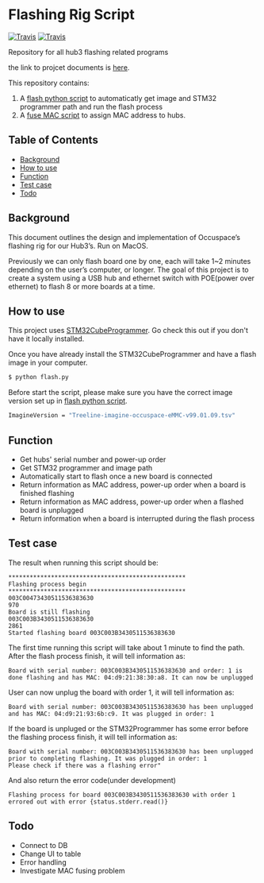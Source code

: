 # Flashing Rig Script


[![Travis](https://img.shields.io/badge/language-Python-red.svg)]()
[![Travis](https://img.shields.io/badge/MacOS--9cf?logo=Apple&style=social)]()


Repository for all hub3 flashing related programs

the link to projcet documents is [here](https://occuspace.atlassian.net/wiki/spaces/OC/pages/1324548109/Project+The+Flash).

This repository contains:

1. A [flash python script](https://github.com/Waitz-Inc/the-flash/blob/main/flash.py) to automaticatly get image and STM32 programmer path and run the flash process
2. A [fuse MAC script](https://github.com/Waitz-Inc/the-flash/blob/main/occu_mac_generator.py) to assign MAC address to hubs.



## Table of Contents

- [Background](#Background)
- [How to use](#How-to-use)
- [Function](#Function)
- [Test case](#Test-case)
- [Todo](#Todo)

## Background

This document outlines the design and implementation of Occuspace’s flashing rig for our Hub3’s. Run on MacOS.

Previously we can only flash board one by one, each will take 1~2 minutes depending on the user’s computer, or longer. The goal of this project is to create a system using a USB hub and ethernet switch with POE(power over ethernet) to flash 8 or more boards at a time.



## How to use

This project uses [STM32CubeProgrammer](https://www.st.com/en/development-tools/stm32cubeprog.html). Go check this out if you don't have it locally installed.

Once you have already install the STM32CubeProgrammer and have a flash image in your computer.
```sh
$ python flash.py
```
Before start the script, please make sure you have the correct image version set up in [flash python script](https://github.com/Waitz-Inc/the-flash/blob/main/flash.py).
```sh
ImagineVersion = "Treeline-imagine-occuspace-eMMC-v99.01.09.tsv"
```


## Function

* Get hubs' serial number and power-up order
* Get STM32 programmer and image path
* Automatically start to flash once a new board is connected
* Return information as MAC address, power-up order when a board is finished flashing
* Return information as MAC address, power-up order when a flashed board is unplugged
* Return information when a board is interrupted during the flash process

## Test case

The result when running this script should be:
```
**************************************************
Flashing process begin
**************************************************
003C00473430511536383630
970
Board is still flashing
003C003B3430511536383630
2861
Started flashing board 003C003B3430511536383630
```
The first time running this script will take about 1 minute to find the path. After the flash process finish, it will tell information as:
```
Board with serial number: 003C003B3430511536383630 and order: 1 is done flashing and has MAC: 04:d9:21:38:30:a8. It can now be unplugged
```
User can now unplug the board with order 1, it will tell information as:
```
Board with serial number: 003C003B3430511536383630 has been unplugged and has MAC: 04:d9:21:93:6b:c9. It was plugged in order: 1
```
If the board is unpluged or the STM32Programmer has some error before the flashing process finish, it will tell information as:
```
Board with serial number: 003C003B3430511536383630 has been unplugged prior to completing flashing. It was plugged in order: 1
Please check if there was a flashing error"
```
And also return the error code(under development)
```
Flashing process for board 003C003B3430511536383630 with order 1 errored out with error {status.stderr.read()}
```
## Todo
- Connect to DB
- Change UI to table
- Error handling
- Investigate MAC fusing problem
